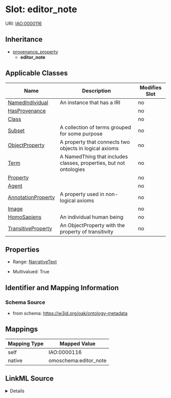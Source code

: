 

# Slot: editor_note



URI: [IAO:0000116](http://purl.obolibrary.org/obo/IAO_0000116)




## Inheritance

* [provenance_property](provenance_property.md)
    * **editor_note**






## Applicable Classes

| Name | Description | Modifies Slot |
| --- | --- | --- |
| [NamedIndividual](NamedIndividual.md) | An instance that has a IRI |  no  |
| [HasProvenance](HasProvenance.md) |  |  no  |
| [Class](Class.md) |  |  no  |
| [Subset](Subset.md) | A collection of terms grouped for some purpose |  no  |
| [ObjectProperty](ObjectProperty.md) | A property that connects two objects in logical axioms |  no  |
| [Term](Term.md) | A NamedThing that includes classes, properties, but not ontologies |  no  |
| [Property](Property.md) |  |  no  |
| [Agent](Agent.md) |  |  no  |
| [AnnotationProperty](AnnotationProperty.md) | A property used in non-logical axioms |  no  |
| [Image](Image.md) |  |  no  |
| [HomoSapiens](HomoSapiens.md) | An individual human being |  no  |
| [TransitiveProperty](TransitiveProperty.md) | An ObjectProperty with the property of transitivity |  no  |







## Properties

* Range: [NarrativeText](NarrativeText.md)

* Multivalued: True





## Identifier and Mapping Information







### Schema Source


* from schema: https://w3id.org/oak/ontology-metadata




## Mappings

| Mapping Type | Mapped Value |
| ---  | ---  |
| self | IAO:0000116 |
| native | omoschema:editor_note |




## LinkML Source

<details>
```yaml
name: editor_note
from_schema: https://w3id.org/oak/ontology-metadata
rank: 1000
is_a: provenance_property
slot_uri: IAO:0000116
alias: editor_note
domain_of:
- HasProvenance
range: narrative text
multivalued: true

```
</details>